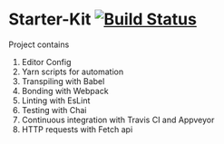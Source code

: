 # Starter-Kit  [![Build Status](https://travis-ci.org/Confidence-Okoghenun/Starter-Kit.svg?branch=master)](https://travis-ci.org/Confidence-Okoghenun/Starter-Kit)

Project contains

1. Editor Config
2. Yarn scripts for automation
3. Transpiling with Babel
4. Bonding with Webpack
5. Linting with EsLint
6. Testing with Chai
7. Continuous integration with Travis CI and Appveyor
8. HTTP requests with Fetch api